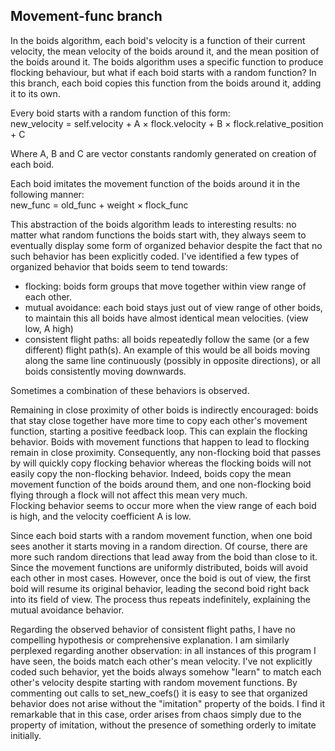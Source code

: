 ## Movement-func branch
In the boids algorithm, each boid's velocity is a function of their current velocity, the mean velocity of the boids around it, and the mean position of the boids around it. The boids algorithm uses a specific function to produce flocking behaviour, but what if each boid starts with a random function? In this branch, each boid copies this function from the boids around it, adding it to its own.
 
Every boid starts with a random function of this form:<br>
new_velocity = self.velocity + A × flock.velocity + B × flock.relative_position + C
 
Where A, B and C are vector constants randomly generated on creation of each boid.
 
Each boid imitates the movement function of the boids around it in the following manner:<br>
new_func = old_func + weight × flock_func
 
This abstraction of the boids algorithm leads to interesting results: no matter what random functions the boids start with, they always seem to eventually display some form of organized behavior despite the fact that no such behavior has been explicitly coded. I've identified a few types of organized behavior that boids seem to tend towards:
 
- flocking: boids form groups that move together within view range of each other.
- mutual avoidance: each boid stays just out of view range of other boids, to maintain this all boids have almost identical mean velocities. (view low, A high)
- consistent flight paths: all boids repeatedly follow the same (or a few different) flight path(s). An example of this would be all boids moving along the same line continuously (possibly in opposite directions), or all boids consistently moving downwards.
 
Sometimes a combination of these behaviors is observed.
 
Remaining in close proximity of other boids is indirectly encouraged: boids that stay close together have more time to copy each other's movement function, starting a positive feedback loop. This can explain the flocking behavior. Boids with movement functions that happen to lead to flocking remain in close proximity. Consequently, any non-flocking boid that passes by will quickly copy flocking behavior whereas the flocking boids will not easily copy the non-flocking behavior. Indeed, boids copy the mean movement function of the boids around them, and one non-flocking boid flying through a flock will not affect this mean very much.<br>
Flocking behavior seems to occur more when the view range of each boid is high, and the velocity coefficient A is low.
 
Since each boid starts with a random movement function, when one boid sees another it starts moving in a random direction. Of course, there are more such random directions that lead away from the boid than close to it. Since the movement functions are uniformly distributed, boids will avoid each other in most cases. However, once the boid is out of view, the first boid will resume its original behavior, leading the second boid right back into its field of view. The process thus repeats indefinitely, explaining the mutual avoidance behavior.
 
Regarding the observed behavior of consistent flight paths, I have no compelling hypothesis or comprehensive explanation. I am similarly perplexed regarding another observation: in all instances of this program I have seen, the boids match each other's mean velocity. I've not explicitly coded such behavior, yet the boids always somehow "learn" to match each other's velocity despite starting with random movement functions. By commenting out calls to set_new_coefs() it is easy to see that organized behavior does not arise without the "imitation" property of the boids. I find it remarkable that in this case, order arises from chaos simply due to the property of imitation, without the presence of something orderly to imitate initially.